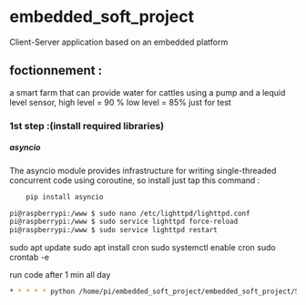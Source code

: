 # embedded_soft_project
Client-Server application based on an embedded platform

## foctionnement :

a smart farm that can provide water for cattles using a pump and a lequid level sensor, 
	high level  = 90 %
	low level = 85% just for test 

### 1st step :(install required libraries)
##### asyncio 
The asyncio module provides infrastructure for writing single-threaded concurrent code using coroutine, so install just tap this command :
```bash
	pip install asyncio
```
```bash
pi@raspberrypi:/www $ sudo nano /etc/lighttpd/lighttpd.conf 
pi@raspberrypi:/www $ sudo service lighttpd force-reload
pi@raspberrypi:/www $ sudo service lighttpd restart
```

sudo apt update
sudo apt install cron
sudo systemctl enable cron
sudo crontab -e

run code after 1 min all day 
``` bash
* * * * * python /home/pi/embedded_soft_project/embedded_soft_project/Serveur/Python/script_capteur_niveau_d\'eau_for_db.py
```

